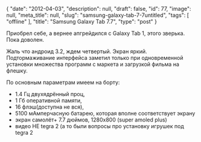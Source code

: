 {
    "date": "2012-04-03",
    "description": null,
    "draft": false,
    "id": 77,
    "image": null,
    "meta_title": null,
    "slug": "samsung-galaxy-tab-7-7untitled",
    "tags": [
        "offline"
    ],
    "title": "Samsung Galaxy Tab 7.7",
    "type": "post"
}


Приобрел себе, а вернее апгрейдился с Galaxy Tab 1, этого зверька. Пока доволен.

Жаль что андроид 3.2, ждем четвертый. Экран яркий. Подтормаживание интерфейса заметил только при одновременной установки множества программ с маркета и загрузкой фильма на флешку. 

По основным параметрам имеем на борту:

* 1.4 Гц двухядрённый проц, 
* 1 Гб оперативной памяти, 
* 16 флэш(доступна не вся), 
* 5100 мАмперчасную батарею, которая вполне соответствует экрану
* экран самолёт+ 7.7 дюймов, 1280x800 (super amoled plus)
* видео НЕ tegra 2 (а то были вопросы про установку игрушек под tegra 2
